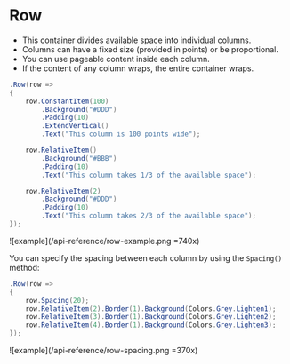 # Row

- This container divides available space into individual columns.
- Columns can have a fixed size (provided in points) or be proportional.
- You can use pageable content inside each column.
- If the content of any column wraps, the entire container wraps.

```csharp
.Row(row =>
{
    row.ConstantItem(100)
        .Background("#DDD")
        .Padding(10)
        .ExtendVertical()
        .Text("This column is 100 points wide");

    row.RelativeItem()
        .Background("#BBB")
        .Padding(10)
        .Text("This column takes 1/3 of the available space");

    row.RelativeItem(2)
        .Background("#DDD")
        .Padding(10)
        .Text("This column takes 2/3 of the available space");
});
```

![example](/api-reference/row-example.png =740x)

You can specify the spacing between each column by using the `Spacing()` method:

```csharp
.Row(row =>
{
    row.Spacing(20);
    row.RelativeItem(2).Border(1).Background(Colors.Grey.Lighten1);
    row.RelativeItem(3).Border(1).Background(Colors.Grey.Lighten2);
    row.RelativeItem(4).Border(1).Background(Colors.Grey.Lighten3);
});
```

![example](/api-reference/row-spacing.png =370x)
